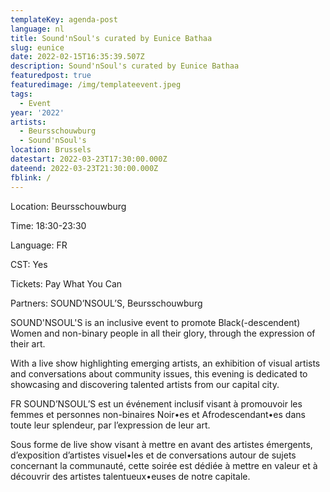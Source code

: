 ```yaml
---
templateKey: agenda-post
language: nl
title: Sound'nSoul's curated by Eunice Bathaa
slug: eunice
date: 2022-02-15T16:35:39.507Z
description: Sound'nSoul's curated by Eunice Bathaa
featuredpost: true
featuredimage: /img/templateevent.jpeg
tags:
  - Event
year: '2022'
artists:
  - Beursschouwburg
  - Sound'nSoul's
location: Brussels
datestart: 2022-03-23T17:30:00.000Z
dateend: 2022-03-23T21:30:00.000Z
fblink: /
---
```


Location: Beursschouwburg

Time: 18:30-23:30

Language: FR

CST: Yes

Tickets: Pay What You Can

Partners: SOUND’NSOUL’S, Beursschouwburg

SOUND'NSOUL'S is an inclusive event to promote Black(-descendent) Women and non-binary people in all their glory, through the expression of their art.

With a live show highlighting emerging artists, an exhibition of visual artists and conversations about community issues, this evening is dedicated to showcasing and discovering talented artists from our capital city.

FR
SOUND’NSOUL’S est un événement inclusif visant à promouvoir les femmes et personnes non-binaires Noir•es et Afrodescendant•es dans toute leur splendeur, par l’expression de leur art.

Sous forme de live show visant à mettre en avant des artistes émergents, d’exposition d’artistes visuel•les et de conversations autour de sujets concernant la communauté, cette soirée est dédiée à mettre en valeur et à découvrir des artistes talentueux•euses de notre capitale.
